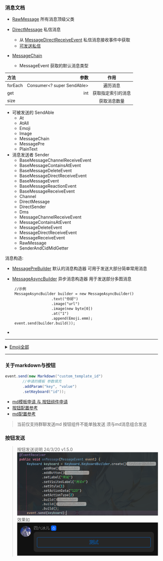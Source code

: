 ### 消息文档

- [RawMessage](../src/main/java/io/github/kloping/qqbot/entities/qqpd/message/RawMessage.java) 所有消息顶级父类
- [DirectMessage](../src/main/java/io/github/kloping/qqbot/entities/qqpd/message/DirectMessage.java) 私信消息
  - 从  [MessageDirectReceiveEvent](../src/main/java/io/github/kloping/qqbot/api/message/MessageDirectReceiveEvent.java)
    私信消息接收事件中获取
  - [可发送私信](../src/main/java/io/github/kloping/qqbot/api/DirectSender.java)


- [MessageChain](../src/main/java/io/github/kloping/qqbot/entities/ex/msg/MessageChain.java)
  - MessageEvent 获取的默认消息类型

| 方法      |                         参数 |    作用     |
|:--------|---------------------------:|:---------:|
| forEach | Consumer<? super SendAble> |   遍历消息    |
| get     |                        int | 获取指定索引的消息 |
| size    |                            |  获取消息数量   |

- 可被发送的 SendAble
  - At
  - AtAll
  - Emoji
  - Image
  - MessageChain
  - MessagePre
  - PlainText
- 消息发送者 Sender
  - BaseMessageChannelReceiveEvent
  - BaseMessageContainsAtEvent
  - BaseMessageDeleteEvent
  - BaseMessageDirectReceiveEvent
  - BaseMessageEvent
  - BaseMessageReactionEvent
  - BaseMessageReceiveEvent
  - Channel
  - DirectMessage
  - DirectSender
  - Dms
  - MessageChannelReceiveEvent
  - MessageContainsAtEvent
  - MessageDeleteEvent
  - MessageDirectReceiveEvent
  - MessageReceiveEvent
  - RawMessage
  - SenderAndCidMidGetter

消息构造:

- [MessagePreBuilder](../src/main/java/io/github/kloping/qqbot/entities/ex/MessagePreBuilder.java) 默认的消息构造器
  可用于发送大部分简单常用消息
- [MessageAsyncBuilder](../src/main/java/io/github/kloping/qqbot/entities/ex/MessageAsyncBuilder.java) 异步消息构造器
  用于发送部分多图消息

       //示例
       MessageAsyncBuilder builder = new MessageAsyncBuilder()
                        .text("你好")
                        .image("url")
                        .image(new byte[0])
                        .at("1")
                        .append(Emoji.emm);
       event.send(builder.build());
-

<hr>

<details>
<summary> <a href="../src/main/java/io/github/kloping/qqbot/entities/qqpd/data/Emoji.java">Emoji全部</a> </summary> 

source: [Emoji 列表](https://bot.q.qq.com/wiki/develop/api/openapi/emoji/model.html#emoji-%E5%88%97%E8%A1%A8)

<table><thead><tr><th>表情类型</th> <th>表情ID</th> <th>表情含义</th></tr></thead> <tbody><tr><td>1</td> <td>4</td> <td>得意</td></tr> <tr><td>1</td> <td>5</td> <td>流泪</td></tr> <tr><td>1</td> <td>8</td> <td>睡</td></tr> <tr><td>1</td> <td>9</td> <td>大哭</td></tr> <tr><td>1</td> <td>10</td> <td>尴尬</td></tr> <tr><td>1</td> <td>12</td> <td>调皮</td></tr> <tr><td>1</td> <td>14</td> <td>微笑</td></tr> <tr><td>1</td> <td>16</td> <td>酷</td></tr> <tr><td>1</td> <td>21</td> <td>可爱</td></tr> <tr><td>1</td> <td>23</td> <td>傲慢</td></tr> <tr><td>1</td> <td>24</td> <td>饥饿</td></tr> <tr><td>1</td> <td>25</td> <td>困</td></tr> <tr><td>1</td> <td>26</td> <td>惊恐</td></tr> <tr><td>1</td> <td>27</td> <td>流汗</td></tr> <tr><td>1</td> <td>28</td> <td>憨笑</td></tr> <tr><td>1</td> <td>29</td> <td>悠闲</td></tr> <tr><td>1</td> <td>30</td> <td>奋斗</td></tr> <tr><td>1</td> <td>32</td> <td>疑问</td></tr> <tr><td>1</td> <td>33</td> <td>嘘</td></tr> <tr><td>1</td> <td>34</td> <td>晕</td></tr> <tr><td>1</td> <td>38</td> <td>敲打</td></tr> <tr><td>1</td> <td>39</td> <td>再见</td></tr> <tr><td>1</td> <td>41</td> <td>发抖</td></tr> <tr><td>1</td> <td>42</td> <td>爱情</td></tr> <tr><td>1</td> <td>43</td> <td>跳跳</td></tr> <tr><td>1</td> <td>49</td> <td>拥抱</td></tr> <tr><td>1</td> <td>53</td> <td>蛋糕</td></tr> <tr><td>1</td> <td>60</td> <td>咖啡</td></tr> <tr><td>1</td> <td>63</td> <td>玫瑰</td></tr> <tr><td>1</td> <td>66</td> <td>爱心</td></tr> <tr><td>1</td> <td>74</td> <td>太阳</td></tr> <tr><td>1</td> <td>75</td> <td>月亮</td></tr> <tr><td>1</td> <td>76</td> <td>赞</td></tr> <tr><td>1</td> <td>78</td> <td>握手</td></tr> <tr><td>1</td> <td>79</td> <td>胜利</td></tr> <tr><td>1</td> <td>85</td> <td>飞吻</td></tr> <tr><td>1</td> <td>89</td> <td>西瓜</td></tr> <tr><td>1</td> <td>96</td> <td>冷汗</td></tr> <tr><td>1</td> <td>97</td> <td>擦汗</td></tr> <tr><td>1</td> <td>98</td> <td>抠鼻</td></tr> <tr><td>1</td> <td>99</td> <td>鼓掌</td></tr> <tr><td>1</td> <td>100</td> <td>糗大了</td></tr> <tr><td>1</td> <td>101</td> <td>坏笑</td></tr> <tr><td>1</td> <td>102</td> <td>左哼哼</td></tr> <tr><td>1</td> <td>103</td> <td>右哼哼</td></tr> <tr><td>1</td> <td>104</td> <td>哈欠</td></tr> <tr><td>1</td> <td>106</td> <td>委屈</td></tr> <tr><td>1</td> <td>109</td> <td>左亲亲</td></tr> <tr><td>1</td> <td>111</td> <td>可怜</td></tr> <tr><td>1</td> <td>116</td> <td>示爱</td></tr> <tr><td>1</td> <td>118</td> <td>抱拳</td></tr> <tr><td>1</td> <td>120</td> <td>拳头</td></tr> <tr><td>1</td> <td>122</td> <td>爱你</td></tr> <tr><td>1</td> <td>123</td> <td>NO</td></tr> <tr><td>1</td> <td>124</td> <td>OK</td></tr> <tr><td>1</td> <td>125</td> <td>转圈</td></tr> <tr><td>1</td> <td>129</td> <td>挥手</td></tr> <tr><td>1</td> <td>144</td> <td>喝彩</td></tr> <tr><td>1</td> <td>147</td> <td>棒棒糖</td></tr> <tr><td>1</td> <td>171</td> <td>茶</td></tr> <tr><td>1</td> <td>173</td> <td>泪奔</td></tr> <tr><td>1</td> <td>174</td> <td>无奈</td></tr> <tr><td>1</td> <td>175</td> <td>卖萌</td></tr> <tr><td>1</td> <td>176</td> <td>小纠结</td></tr> <tr><td>1</td> <td>179</td> <td>doge</td></tr> <tr><td>1</td> <td>180</td> <td>惊喜</td></tr> <tr><td>1</td> <td>181</td> <td>骚扰</td></tr> <tr><td>1</td> <td>182</td> <td>笑哭</td></tr> <tr><td>1</td> <td>183</td> <td>我最美</td></tr> <tr><td>1</td> <td>201</td> <td>点赞</td></tr> <tr><td>1</td> <td>203</td> <td>托脸</td></tr> <tr><td>1</td> <td>212</td> <td>托腮</td></tr> <tr><td>1</td> <td>214</td> <td>啵啵</td></tr> <tr><td>1</td> <td>219</td> <td>蹭一蹭</td></tr> <tr><td>1</td> <td>222</td> <td>抱抱</td></tr> <tr><td>1</td> <td>227</td> <td>拍手</td></tr> <tr><td>1</td> <td>232</td> <td>佛系</td></tr> <tr><td>1</td> <td>240</td> <td>喷脸</td></tr> <tr><td>1</td> <td>243</td> <td>甩头</td></tr> <tr><td>1</td> <td>246</td> <td>加油抱抱</td></tr> <tr><td>1</td> <td>262</td> <td>脑阔疼</td></tr> <tr><td>1</td> <td>264</td> <td>捂脸</td></tr> <tr><td>1</td> <td>265</td> <td>辣眼睛</td></tr> <tr><td>1</td> <td>266</td> <td>哦哟</td></tr> <tr><td>1</td> <td>267</td> <td>头秃</td></tr> <tr><td>1</td> <td>268</td> <td>问号脸</td></tr> <tr><td>1</td> <td>269</td> <td>暗中观察</td></tr> <tr><td>1</td> <td>270</td> <td>emm</td></tr> <tr><td>1</td> <td>271</td> <td>吃瓜</td></tr> <tr><td>1</td> <td>272</td> <td>呵呵哒</td></tr> <tr><td>1</td> <td>273</td> <td>我酸了</td></tr> <tr><td>1</td> <td>277</td> <td>汪汪</td></tr> <tr><td>1</td> <td>278</td> <td>汗</td></tr> <tr><td>1</td> <td>281</td> <td>无眼笑</td></tr> <tr><td>1</td> <td>282</td> <td>敬礼</td></tr> <tr><td>1</td> <td>284</td> <td>面无表情</td></tr> <tr><td>1</td> <td>285</td> <td>摸鱼</td></tr> <tr><td>1</td> <td>287</td> <td>哦</td></tr> <tr><td>1</td> <td>289</td> <td>睁眼</td></tr> <tr><td>1</td> <td>290</td> <td>敲开心</td></tr> <tr><td>1</td> <td>293</td> <td>摸锦鲤</td></tr> <tr><td>1</td> <td>294</td> <td>期待</td></tr> <tr><td>1</td> <td>297</td> <td>拜谢</td></tr> <tr><td>1</td> <td>298</td> <td>元宝</td></tr> <tr><td>1</td> <td>299</td> <td>牛啊</td></tr> <tr><td>1</td> <td>305</td> <td>右亲亲</td></tr> <tr><td>1</td> <td>306</td> <td>牛气冲天</td></tr> <tr><td>1</td> <td>307</td> <td>喵喵</td></tr> <tr><td>1</td> <td>314</td> <td>仔细分析</td></tr> <tr><td>1</td> <td>315</td> <td>加油</td></tr> <tr><td>1</td> <td>318</td> <td>崇拜</td></tr> <tr><td>1</td> <td>319</td> <td>比心</td></tr> <tr><td>1</td> <td>320</td> <td>庆祝</td></tr> <tr><td>1</td> <td>322</td> <td>拒绝</td></tr> <tr><td>1</td> <td>324</td> <td>吃糖</td></tr> <tr><td>1</td> <td>326</td> <td>生气</td></tr> <tr><td>2</td> <td>9728</td> <td>☀ 晴天</td></tr> <tr><td>2</td> <td>9749</td> <td>☕ 咖啡</td></tr> <tr><td>2</td> <td>9786</td> <td>☺ 可爱</td></tr> <tr><td>2</td> <td>10024</td> <td>✨ 闪光</td></tr> <tr><td>2</td> <td>10060</td> <td>❌ 错误</td></tr> <tr><td>2</td> <td>10068</td> <td>❔ 问号</td></tr> <tr><td>2</td> <td>127801</td> <td>🌹 玫瑰</td></tr> <tr><td>2</td> <td>127817</td> <td>🍉 西瓜</td></tr> <tr><td>2</td> <td>127822</td> <td>🍎 苹果</td></tr> <tr><td>2</td> <td>127827</td> <td>🍓 草莓</td></tr> <tr><td>2</td> <td>127836</td> <td>🍜 拉面</td></tr> <tr><td>2</td> <td>127838</td> <td>🍞 面包</td></tr> <tr><td>2</td> <td>127847</td> <td>🍧 刨冰</td></tr> <tr><td>2</td> <td>127866</td> <td>🍺 啤酒</td></tr> <tr><td>2</td> <td>127867</td> <td>🍻 干杯</td></tr> <tr><td>2</td> <td>127881</td> <td>🎉 庆祝</td></tr> <tr><td>2</td> <td>128027</td> <td>🐛 虫</td></tr> <tr><td>2</td> <td>128046</td> <td>🐮 牛</td></tr> <tr><td>2</td> <td>128051</td> <td>🐳 鲸鱼</td></tr> <tr><td>2</td> <td>128053</td> <td>🐵 猴</td></tr> <tr><td>2</td> <td>128074</td> <td>👊 拳头</td></tr> <tr><td>2</td> <td>128076</td> <td>👌 好的</td></tr> <tr><td>2</td> <td>128077</td> <td>👍 厉害</td></tr> <tr><td>2</td> <td>128079</td> <td>👏 鼓掌</td></tr> <tr><td>2</td> <td>128089</td> <td>👙 内衣</td></tr> <tr><td>2</td> <td>128102</td> <td>👦 男孩</td></tr> <tr><td>2</td> <td>128104</td> <td>👨 爸爸</td></tr> <tr><td>2</td> <td>128147</td> <td>💓 爱心</td></tr> <tr><td>2</td> <td>128157</td> <td>💝 礼物</td></tr> <tr><td>2</td> <td>128164</td> <td>💤 睡觉</td></tr> <tr><td>2</td> <td>128166</td> <td>💦 水</td></tr> <tr><td>2</td> <td>128168</td> <td>💨 吹气</td></tr> <tr><td>2</td> <td>128170</td> <td>💪 肌肉</td></tr> <tr><td>2</td> <td>128235</td> <td>📫 邮箱</td></tr> <tr><td>2</td> <td>128293</td> <td>🔥 火</td></tr> <tr><td>2</td> <td>128513</td> <td>😁 呲牙</td></tr> <tr><td>2</td> <td>128514</td> <td>😂 激动</td></tr> <tr><td>2</td> <td>128516</td> <td>😄 高兴</td></tr> <tr><td>2</td> <td>128522</td> <td>😊 嘿嘿</td></tr> <tr><td>2</td> <td>128524</td> <td>😌 羞涩</td></tr> <tr><td>2</td> <td>128527</td> <td>😏 哼哼</td></tr> <tr><td>2</td> <td>128530</td> <td>😒 不屑</td></tr> <tr><td>2</td> <td>128531</td> <td>😓 汗</td></tr> <tr><td>2</td> <td>128532</td> <td>😔 失落</td></tr> <tr><td>2</td> <td>128536</td> <td>😘 飞吻</td></tr> <tr><td>2</td> <td>128538</td> <td>😚 亲亲</td></tr> <tr><td>2</td> <td>128540</td> <td>😜 淘气</td></tr> <tr><td>2</td> <td>128541</td> <td>😝 吐舌</td></tr> <tr><td>2</td> <td>128557</td> <td>😭 大哭</td></tr> <tr><td>2</td> <td>128560</td> <td>😰 紧张</td></tr> <tr><td>2</td> <td>128563</td> <td>😳 瞪眼</td></tr></tbody></table>

</details> 

***

### 关于markdown与按钮

```java
event.send(new Markdown("custom_template_id")
        //申请的模板 参数填充
        .addParam("key", "value")
        .setKeyboard("id"));
```

- [md模板申请 与 按钮组件申请](https://q.qq.com/qqbot/#/developer/advanced-features) 
- [按钮配置参考](https://bot.q.qq.com/wiki/develop/api-v2/server-inter/message/trans/msg-btn.html#%E6%95%B0%E6%8D%AE%E7%BB%93%E6%9E%84%E4%B8%8E%E5%8D%8F%E8%AE%AE)
- [md配置参考](https://bot.q.qq.com/wiki/develop/api-v2/server-inter/message/type/markdown.html#%E6%94%AF%E6%8C%81%E6%A0%BC%E5%BC%8F)
> 当前仅支持群聊发送md 按钮组件不能单独发送 须与md消息组合发送

### 按钮发送
> 按钮发送说明 24/3/20 v1.5.0
![img_1.png](./imgs/img_1.png)
> 效果如
![img_2.png](./imgs/img_2.png)